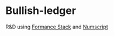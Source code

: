 # Bullish-ledger

R&D using [Formance Stack](https://github.com/formancehq/stack/) and [Numscript](https://docs.formance.com/numscript/)